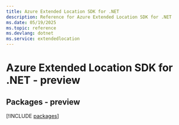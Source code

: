```yaml
---
title: Azure Extended Location SDK for .NET
description: Reference for Azure Extended Location SDK for .NET
ms.date: 05/19/2025
ms.topic: reference
ms.devlang: dotnet
ms.service: extendedlocation
---
```

# Azure Extended Location SDK for .NET - preview
## Packages - preview
[!INCLUDE [packages](extended-location-index.md)]